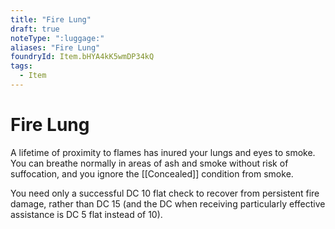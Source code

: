 ```yaml
---
title: "Fire Lung"
draft: true
noteType: ":luggage:"
aliases: "Fire Lung"
foundryId: Item.bHYA4kK5wmDP34kQ
tags:
  - Item
---
```


# Fire Lung

A lifetime of proximity to flames has inured your lungs and eyes to smoke. You can breathe normally in areas of ash and smoke without risk of suffocation, and you ignore the [[Concealed]] condition from smoke.

You need only a successful DC 10 flat check to recover from persistent fire damage, rather than DC 15 (and the DC when receiving particularly effective assistance is DC 5 flat instead of 10).

